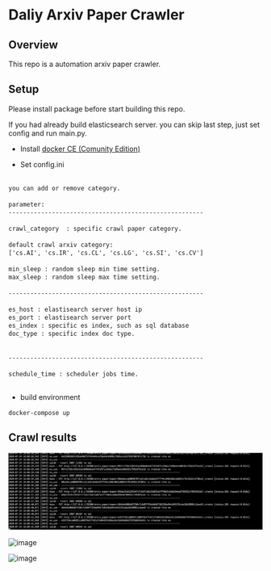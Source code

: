 # Daliy Arxiv Paper Crawler

## Overview

This repo is a automation arxiv paper crawler.

## Setup
Please install package before start building this repo. 

If you had already build elasticsearch server. you can skip last step, just set config and run main.py.

* Install [docker CE (Comunity Edition)](https://docs.docker.com/install/)

* Set config.ini

```

you can add or remove category. 

parameter:
------------------------------------------------------

crawl_category  : specific crawl paper category.

default crawl arxiv category: 
['cs.AI', 'cs.IR', 'cs.CL', 'cs.LG', 'cs.SI', 'cs.CV']

min_sleep : random sleep min time setting.
max_sleep : random sleep max time setting.

------------------------------------------------------

es_host : elastisearch server host ip
es_port : elastisearch server port
es_index : specific es index, such as sql database
doc_type : specific index doc type.


------------------------------------------------------

schedule_time : scheduler jobs time. 


```


* build environment
```
docker-compose up
```


## Crawl results


![image](https://github.com/gen3111620/Arxiv_Paper_DaliyCrawler/blob/master/picture/es1.jpg)


![image](https://github.com/gen3111620//blob/master/picture/es2.jpg)

![image](https://github.com/gen3111620//blob/master/picture/es3.jpg)
